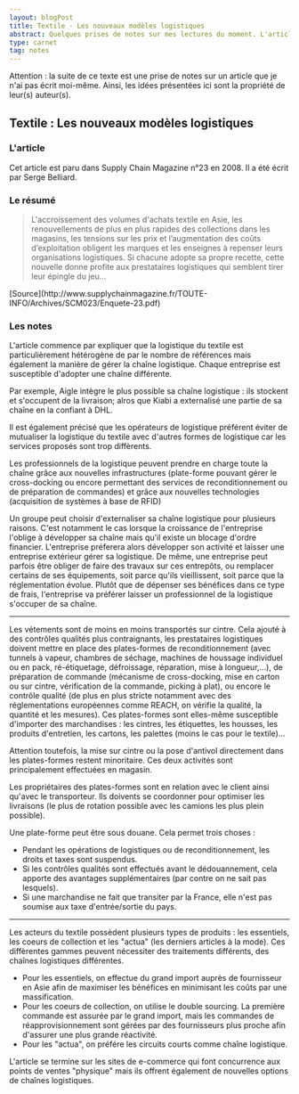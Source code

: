 ```yaml
---
layout: blogPost
title: Textile - Les nouveaux modèles logistiques 
abstract: Quelques prises de notes sur mes lectures du moment. L'article décrit la logistique du textile. Elle s'avère relativement hétérogène puisqu'il n'y a pas qu'une seule chaîne mais plusieurs (dépendant de certains critères expliqués dans l'article). De plus, on voit plus clairement à quels niveaux elle se montre différente de la chaîne logistique de la grande distribution. 
type: carnet
tag: notes
---
```


Attention : la suite de ce texte est une prise de notes sur un article que je n'ai pas écrit moi-même. Ainsi, les idées présentées ici sont la propriété de leur(s) auteur(s).

## Textile : Les nouveaux modèles logistiques

### L'article

Cet article est paru dans Supply Chain Magazine n°23 en 2008. Il a été écrit par Serge Belliard.


### Le résumé

<blockquote cite="http://www.supplychainmagazine.fr/TOUTE-INFO/Archives/SCM023/Enquete-23.pdf">

<p>
L'accroissement des volumes d'achats textile en Asie, les renouvellements de plus en plus rapides des collections dans les magasins, les 
tensions sur les prix et l’augmentation des coûts d’exploitation obligent les marques et les enseignes à repenser leurs organisations
logistiques. Si chacune adopte sa propre recette, cette nouvelle donne profite aux prestataires logistiques qui semblent tirer leur épingle 
du jeu... 
</p>

</blockquote>
[Source](http://www.supplychainmagazine.fr/TOUTE-INFO/Archives/SCM023/Enquete-23.pdf)

### Les notes

L'article commence par expliquer que la logistique du textile est particulièrement hétérogène de par le nombre de références mais également
la manière de gérer la chaîne logistique. Chaque entreprise est susceptible d'adopter une chaîne différente.

Par exemple, Aigle intègre le plus possible sa chaîne logistique : ils stockent et s'occupent de la livraison; alros que Kiabi a externalisé 
une partie de sa chaîne en la confiant à DHL.

Il est également précisé que les opérateurs de logistique préférent éviter de mutualiser la logistique du textile avec d'autres formes de 
logistique car les services proposés sont trop diffèrents.

Les professionnels de la logistique peuvent prendre en charge toute la chaîne grâce aux nouvelles infrastructures (plate-forme pouvant gérer 
le cross-docking ou encore permettant des services de reconditionnement ou de préparation de commandes) et grâce aux nouvelles technologies 
(acquisition de systèmes à base de RFID)

Un groupe peut choisir d'externaliser sa chaîne logistique pour plusieurs raisons. C'est notamment le cas lorsque la croissance de l'entreprise 
l'oblige à développer sa chaîne mais qu'il existe un blocage d'ordre financier. L'entreprise préferera alors développer son activité et laisser 
une entreprise extérieur gérer sa logistique. De même, une entreprise peut parfois être obliger de faire des travaux sur ces entrepôts, ou 
remplacer certains de ses équipements, soit parce qu'ils vieillissent, soit parce que la réglementation évolue. Plutôt que de dépenser ses 
bénéfices dans ce type de frais, l'entreprise va préférer laisser un professionnel de la logistique s'occuper de sa chaîne.

--------------------------------------------------

Les vétements sont de moins en moins transportés sur cintre. Cela ajouté à des contrôles qualités plus contraignants, les prestataires logistiques 
doivent mettre en place des plates-formes de reconditionnement (avec tunnels à vapeur, chambres de séchage, machines de houssage individuel ou 
en pack, ré-étiquetage, défroissage, réparation, mise à longueur,...), de préparation de commande (mécanisme de cross-docking, mise en carton ou 
sur cintre, vérification de la commande, picking à plat), ou encore le contrôle qualité (de plus en plus stricte notamment avec des réglementations 
européennes comme REACH, on vérifie la qualité, la quantité et les mesures). Ces plates-formes sont elles-même susceptible d'importer des 
marchandises : les cintres, les étiquettes, les housses, les produits d'entretien, les cartons, les palettes (moins le cas pour le textile)...

Attention toutefois, la mise sur cintre ou la pose d'antivol directement dans les plates-formes restent minoritaire. Ces deux activités sont 
principalement effectuées en magasin.

Les propriétaires des plates-formes sont en relation avec le client ainsi qu'avec le transporteur. Ils doivents se coordonner pour optimiser les 
livraisons (le plus de rotation possible avec les camions les plus plein possible).

Une plate-forme peut être sous douane. Cela permet trois choses :
- Pendant les opérations de logistiques ou de reconditionnement, les droits et taxes sont suspendus.
- Si les contrôles qualités sont effectués avant le dédouannement, cela apporte des avantages supplémentaires (par contre on ne sait pas lesquels).
- Si une marchandise ne fait que transiter par la France, elle n'est pas soumise aux taxe d'entrée/sortie du pays.

--------------------------------------------------

Les acteurs du textile possèdent plusieurs types de produits : les essentiels, les coeurs de collection et les "actua" (les derniers articles à 
la mode). Ces diffèrentes gammes peuvent nécessiter des traitements différents, des chaînes logistiques différentes.

- Pour les essentiels, on effectue du grand import auprès de fournisseur en Asie afin de maximiser les bénéfices en minimisant les coûts 
par une massification. 
- Pour les coeurs de collection, on utilise le double sourcing. La première commande est assurée par le grand import, mais les commandes de 
réapprovisionnement sont gérées par des fournisseurs plus proche afin d'assurer une plus grande réactivité.
- Pour les "actua", on préfére les circuits courts comme chaîne logistique.


L'article se termine sur les sites de e-commerce qui font concurrence aux points de ventes "physique" mais ils offrent également de nouvelles 
options de chaînes logistiques.















